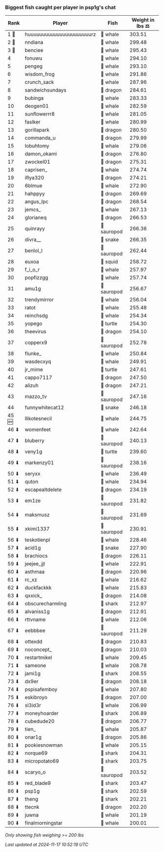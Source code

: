 ### Biggest fish caught per player in psp1g's chat
| Rank | Player | Fish | Weight in lbs ⚖️ |
|------|--------|-----------|---------|
| 1 🥇  | huuuuuuuuuuuuuuuuuuuuuurz | 🐳 whale | 303.51 |
| 2 🥈  | nndiana | 🐳 whale | 299.48 |
| 3 🥉  | benciee | 🐳 whale | 295.43 |
| 4  | fonuwu | 🐳 whale | 294.10 |
| 5  | pengeg | 🐳 whale | 293.10 |
| 6  | wisdom_frog | 🐳 whale | 291.86 |
| 7  | crunch_sack | 🐳 whale | 287.96 |
| 8  | sandwichsundays | 🐉 dragon | 284.61 |
| 9  | bubinga | 🐳 whale | 283.33 |
| 10  | deogen01 | 🐳 whale | 282.59 |
| 11  | sunflowerrr8 | 🐳 whale | 281.05 |
| 12  | faslker | 🐳 whale | 280.99 |
| 13  | gorillapark | 🐉 dragon | 280.50 |
| 14  | commanda_u | 🐉 dragon | 279.99 |
| 15  | lobuhtomy | 🐳 whale | 279.06 |
| 16  | damon_okami | 🐉 dragon | 276.80 |
| 17  | zwockel01 | 🐉 dragon | 275.31 |
| 18  | caprisen_ | 🐳 whale | 274.74 |
| 19  | iflya320 | 🐉 dragon | 274.21 |
| 20  | 6blmue | 🐳 whale | 272.90 |
| 21  | hahppyy | 🐉 dragon | 269.69 |
| 22  | angus_lpc | 🐉 dragon | 268.54 |
| 23  | jemcs_ | 🐳 whale | 267.13 |
| 24  | glorianeq | 🐉 dragon | 266.53 |
| 25  | quinrayy | 🦕 sauropod | 266.36 |
| 26  | divra__ | 🐍 snake | 266.35 |
| 27  | benlol_l | 🦕 sauropod | 262.44 |
| 28  | euxoa | 🦑 squid | 258.72 |
| 29  | f_i_o_r | 🐳 whale | 257.97 |
| 30  | popfizzgg | 🐳 whale | 257.74 |
| 31  | amu1g | 🦕 sauropod | 256.67 |
| 32  | trendymirror | 🐳 whale | 256.04 |
| 33  | ratot | 🐳 whale | 255.48 |
| 34  | reinchsdg | 🐳 whale | 254.34 |
| 35  | yopego | 🐢 turtle | 254.30 |
| 36  | theevirus | 🐉 dragon | 254.10 |
| 37  | copperx9 | 🦕 sauropod | 252.78 |
| 38  | flunke_ | 🐳 whale | 250.84 |
| 39  | wasdecxyq | 🐳 whale | 249.91 |
| 40  | jr_mime | 🐢 turtle | 247.61 |
| 41  | cappo7117 | 🐉 dragon | 247.50 |
| 42  | alizuh | 🐉 dragon | 247.21 |
| 43  | mazzo_tv | 🦕 sauropod | 247.16 |
| 44  | funnywhitecat12 | 🐍 snake | 246.18 |
| 45 🆕 | llikotesnecil | 🐳 whale | 244.75 |
| 46 ⬇ | womenfeet | 🐳 whale | 242.64 |
| 47 ⬇ | bluberry | 🦕 sauropod | 240.13 |
| 48 ⬇ | veny1g | 🐢 turtle | 239.60 |
| 49 ⬇ | markenzy01 | 🦕 sauropod | 238.16 |
| 50 ⬇ | seryxx | 🐳 whale | 236.49 |
| 51 ⬇ | quton | 🐳 whale | 234.94 |
| 52 ⬇ | escapealtdelete | 🐉 dragon | 234.19 |
| 53 ⬇ | em1ze | 🦕 sauropod | 231.82 |
| 54 ⬇ | maksmusz | 🦕 sauropod | 231.69 |
| 55 ⬇ | xkimi1337 | 🦕 sauropod | 230.91 |
| 56 ⬇ | teskotienpl | 🐳 whale | 228.46 |
| 57 ⬇ | acid1g | 🐍 snake | 227.90 |
| 58 ⬇ | brachiocs | 🐉 dragon | 226.11 |
| 59 ⬇ | jeejee_jjl | 🐳 whale | 222.91 |
| 60 ⬇ | asthmaa | 🐉 dragon | 220.96 |
| 61 ⬇ | rc_xz | 🐳 whale | 216.62 |
| 62 ⬇ | duckfackkk | 🐳 whale | 215.83 |
| 63 ⬇ | qxxick_ | 🐉 dragon | 214.08 |
| 64 ⬇ | obscurecharmling | 🦈 shark | 212.97 |
| 65 ⬇ | alvaniss1g | 🐉 dragon | 212.91 |
| 66 ⬇ | rttvname | 🐳 whale | 212.06 |
| 67 ⬇ | eebbbee | 🦕 sauropod | 211.29 |
| 68 ⬇ | ottexdd | 🐉 dragon | 210.83 |
| 69 ⬇ | noconcept_ | 🐉 dragon | 210.03 |
| 70 ⬇ | restartmikel | 🐳 whale | 209.45 |
| 71 ⬇ | sameone | 🐳 whale | 208.78 |
| 72 ⬇ | jami1g | 🦈 shark | 208.55 |
| 73 ⬇ | dx9er | 🐉 dragon | 208.18 |
| 74 ⬇ | pspisafemboy | 🐳 whale | 207.80 |
| 75 ⬇ | eskibroyo | 🐉 dragon | 207.00 |
| 76 ⬇ | sl3id3r | 🐳 whale | 206.99 |
| 77 ⬇ | moneyhoarder | 🦈 shark | 206.89 |
| 78 ⬇ | cubedude20 | 🐉 dragon | 206.77 |
| 79 ⬇ | tien_ | 🐳 whale | 205.87 |
| 80 ⬇ | onar1g | 🐉 dragon | 205.86 |
| 81 ⬇ | pookiesnowman | 🐳 whale | 205.15 |
| 82 ⬇ | norque69 | 🦈 shark | 204.31 |
| 83 ⬇ | micropotato69 | 🦈 shark | 203.75 |
| 84 ⬇ | scaryo_o | 🦕 sauropod | 203.52 |
| 85 ⬇ | red_blade9 | 🦈 shark | 203.47 |
| 86 ⬇ | psp1g | 🦈 shark | 202.59 |
| 87 ⬇ | theng | 🦈 shark | 202.21 |
| 88 ⬇ | ttecnk | 🐉 dragon | 202.20 |
| 89 ⬇ | juwna | 🐳 whale | 201.19 |
| 90 ⬇ | finalmorningstar | 🐳 whale | 200.01 |

_Only showing fish weighing >= 200 lbs_

_Last updated at 2024-11-17 10:52:19 UTC_